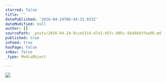 ```yaml
---
starred: false
title: ''
datePublished: '2016-04-24T06:44:31.653Z'
dateModified: null
author: []
sourcePath: _posts/2016-04-24-9cce5314-d7a1-45fc-805c-56d4843fea98.md
published: true
inFeed: true
hasPage: false
inNav: false
_type: MediaObject

---
```

![](https://the-grid-user-content.s3-us-west-2.amazonaws.com/bc0b510a-ee18-42bb-a427-c307e22f27ec.jpg)